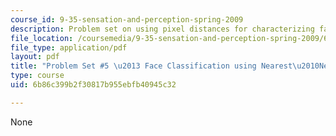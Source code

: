 ```yaml
---
course_id: 9-35-sensation-and-perception-spring-2009
description: Problem set on using pixel distances for characterizing face similarity.
file_location: /coursemedia/9-35-sensation-and-perception-spring-2009/6b86c399b2f30817b955ebfb40945c32_MIT9_35s09_pset05.pdf
file_type: application/pdf
layout: pdf
title: "Problem Set #5 \u2013 Face Classification using Nearest\u2010Neighbor"
type: course
uid: 6b86c399b2f30817b955ebfb40945c32

---
```

None